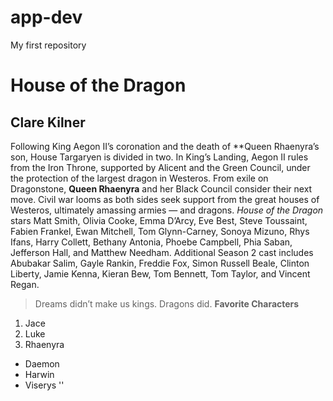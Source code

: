# app-dev
My first repository
# House of the Dragon
## Clare Kilner

Following King Aegon II’s coronation and the death of **Queen Rhaenyra’s son, House Targaryen is divided in two. In King’s Landing, Aegon II rules from the Iron Throne, supported by Alicent and the Green Council, under the protection of the largest dragon in Westeros. From exile on Dragonstone, **Queen Rhaenyra** and her Black Council consider their next move. Civil war looms as both sides seek support from the great houses of Westeros, ultimately amassing armies — and dragons.
*House of the Dragon* stars Matt Smith, Olivia Cooke, Emma D’Arcy, Eve Best, Steve Toussaint, Fabien Frankel, Ewan Mitchell, Tom Glynn-Carney, Sonoya Mizuno, Rhys Ifans, Harry Collett, Bethany Antonia, Phoebe Campbell, Phia Saban, Jefferson Hall, and Matthew Needham. Additional Season 2 cast includes Abubakar Salim, Gayle Rankin, Freddie Fox, Simon Russell Beale, Clinton Liberty, Jamie Kenna, Kieran Bew, Tom Bennett, Tom Taylor, and Vincent Regan.
> Dreams didn’t make us kings. Dragons did.
**Favorite Characters**
1. Jace
2. Luke
3. Rhaenyra

 - Daemon
 - Harwin
 - Viserys
   ''
 

